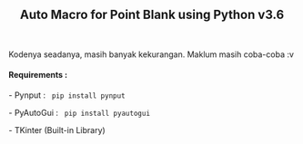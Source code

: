 <h2 align="center"> Auto Macro for Point Blank using Python v3.6 </h2>
<br>
<p> Kodenya seadanya, masih banyak kekurangan. Maklum masih coba-coba :v </p>
<h4>Requirements :</h4>
<p> - Pynput : <code> pip install pynput</code></p>
<p> - PyAutoGui : <code> pip install pyautogui</code></p>
<p> - TKinter (Built-in Library)</p>
